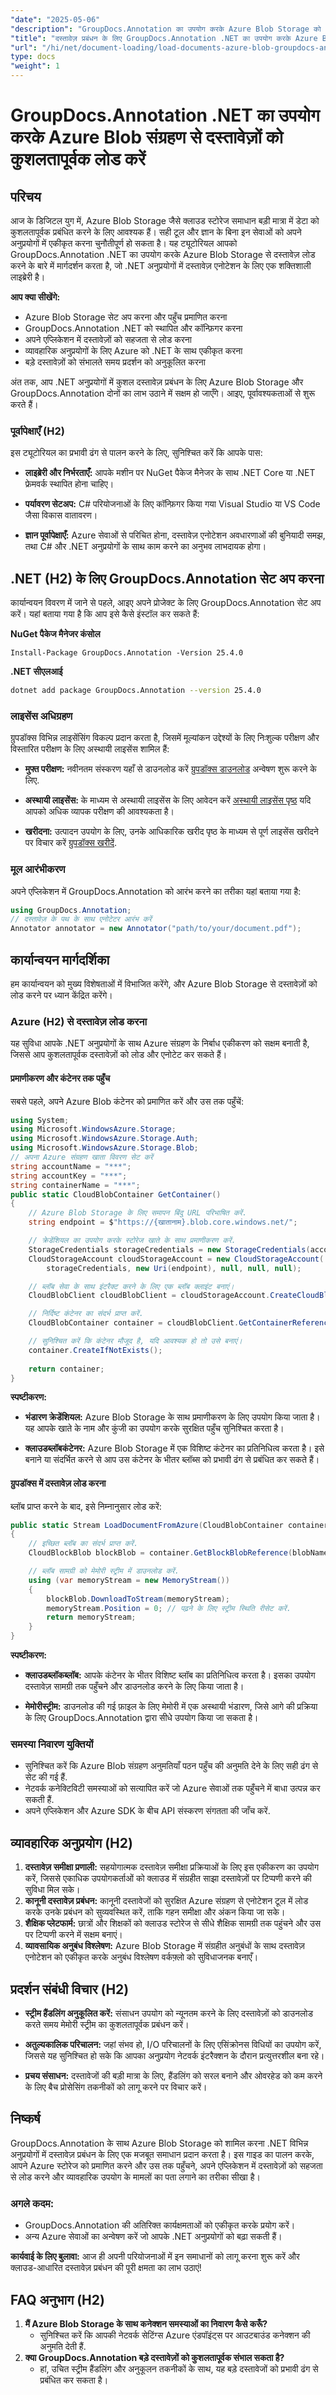 ```yaml
---
"date": "2025-05-06"
"description": "GroupDocs.Annotation का उपयोग करके Azure Blob Storage को अपने .NET अनुप्रयोगों के साथ सहजता से एकीकृत करने का तरीका जानें। दस्तावेज़ प्रबंधन और एनोटेशन क्षमताओं को बढ़ाएँ।"
"title": "दस्तावेज़ प्रबंधन के लिए GroupDocs.Annotation .NET का उपयोग करके Azure Blob संग्रहण से दस्तावेज़ों को कुशलतापूर्वक लोड करें"
"url": "/hi/net/document-loading/load-documents-azure-blob-groupdocs-annotation-dotnet/"
type: docs
"weight": 1
---
```


# GroupDocs.Annotation .NET का उपयोग करके Azure Blob संग्रहण से दस्तावेज़ों को कुशलतापूर्वक लोड करें

## परिचय
आज के डिजिटल युग में, Azure Blob Storage जैसे क्लाउड स्टोरेज समाधान बड़ी मात्रा में डेटा को कुशलतापूर्वक प्रबंधित करने के लिए आवश्यक हैं। सही टूल और ज्ञान के बिना इन सेवाओं को अपने अनुप्रयोगों में एकीकृत करना चुनौतीपूर्ण हो सकता है। यह ट्यूटोरियल आपको GroupDocs.Annotation .NET का उपयोग करके Azure Blob Storage से दस्तावेज़ लोड करने के बारे में मार्गदर्शन करता है, जो .NET अनुप्रयोगों में दस्तावेज़ एनोटेशन के लिए एक शक्तिशाली लाइब्रेरी है।

**आप क्या सीखेंगे:**
- Azure Blob Storage सेट अप करना और पहुँच प्रमाणित करना
- GroupDocs.Annotation .NET को स्थापित और कॉन्फ़िगर करना
- अपने एप्लिकेशन में दस्तावेज़ों को सहजता से लोड करना
- व्यावहारिक अनुप्रयोगों के लिए Azure को .NET के साथ एकीकृत करना
- बड़े दस्तावेज़ों को संभालते समय प्रदर्शन को अनुकूलित करना

अंत तक, आप .NET अनुप्रयोगों में कुशल दस्तावेज़ प्रबंधन के लिए Azure Blob Storage और GroupDocs.Annotation दोनों का लाभ उठाने में सक्षम हो जाएँगे। आइए, पूर्वावश्यकताओं से शुरू करते हैं।

### पूर्वापेक्षाएँ (H2)
इस ट्यूटोरियल का प्रभावी ढंग से पालन करने के लिए, सुनिश्चित करें कि आपके पास:
- **लाइब्रेरी और निर्भरताएँ:** आपके मशीन पर NuGet पैकेज मैनेजर के साथ .NET Core या .NET फ्रेमवर्क स्थापित होना चाहिए।
  
- **पर्यावरण सेटअप:** C# परियोजनाओं के लिए कॉन्फ़िगर किया गया Visual Studio या VS Code जैसा विकास वातावरण।

- **ज्ञान पूर्वापेक्षाएँ:** Azure सेवाओं से परिचित होना, दस्तावेज़ एनोटेशन अवधारणाओं की बुनियादी समझ, तथा C# और .NET अनुप्रयोगों के साथ काम करने का अनुभव लाभदायक होगा।

## .NET (H2) के लिए GroupDocs.Annotation सेट अप करना
कार्यान्वयन विवरण में जाने से पहले, आइए अपने प्रोजेक्ट के लिए GroupDocs.Annotation सेट अप करें। यहां बताया गया है कि आप इसे कैसे इंस्टॉल कर सकते हैं:

**NuGet पैकेज मैनेजर कंसोल**
```shell
Install-Package GroupDocs.Annotation -Version 25.4.0
```

**.NET सीएलआई**
```bash
dotnet add package GroupDocs.Annotation --version 25.4.0
```

### लाइसेंस अधिग्रहण
ग्रुपडॉक्स विभिन्न लाइसेंसिंग विकल्प प्रदान करता है, जिसमें मूल्यांकन उद्देश्यों के लिए निःशुल्क परीक्षण और विस्तारित परीक्षण के लिए अस्थायी लाइसेंस शामिल हैं:
- **मुफ्त परीक्षण:** नवीनतम संस्करण यहाँ से डाउनलोड करें [ग्रुपडॉक्स डाउनलोड](https://releases.groupdocs.com/annotation/net/) अन्वेषण शुरू करने के लिए.
  
- **अस्थायी लाइसेंस:** के माध्यम से अस्थायी लाइसेंस के लिए आवेदन करें [अस्थायी लाइसेंस पृष्ठ](https://purchase.groupdocs.com/temporary-license/) यदि आपको अधिक व्यापक परीक्षण की आवश्यकता है।

- **खरीदना:** उत्पादन उपयोग के लिए, उनके आधिकारिक खरीद पृष्ठ के माध्यम से पूर्ण लाइसेंस खरीदने पर विचार करें [ग्रुपडॉक्स खरीदें](https://purchase.groupdocs.com/buy).

### मूल आरंभीकरण
अपने एप्लिकेशन में GroupDocs.Annotation को आरंभ करने का तरीका यहां बताया गया है:
```csharp
using GroupDocs.Annotation;
// दस्तावेज़ के पथ के साथ एनोटेटर आरंभ करें
Annotator annotator = new Annotator("path/to/your/document.pdf");
```

## कार्यान्वयन मार्गदर्शिका
हम कार्यान्वयन को मुख्य विशेषताओं में विभाजित करेंगे, और Azure Blob Storage से दस्तावेज़ों को लोड करने पर ध्यान केंद्रित करेंगे।

### Azure (H2) से दस्तावेज़ लोड करना
यह सुविधा आपके .NET अनुप्रयोगों के साथ Azure संग्रहण के निर्बाध एकीकरण को सक्षम बनाती है, जिससे आप कुशलतापूर्वक दस्तावेज़ों को लोड और एनोटेट कर सकते हैं।

#### प्रमाणीकरण और कंटेनर तक पहुँच 
सबसे पहले, अपने Azure Blob कंटेनर को प्रमाणित करें और उस तक पहुँचें:
```csharp
using System;
using Microsoft.WindowsAzure.Storage;
using Microsoft.WindowsAzure.Storage.Auth;
using Microsoft.WindowsAzure.Storage.Blob;
// अपना Azure संग्रहण खाता विवरण सेट करें
string accountName = "***";
string accountKey = "***";
string containerName = "***";
public static CloudBlobContainer GetContainer()
{
    // Azure Blob Storage के लिए समापन बिंदु URL परिभाषित करें.
    string endpoint = $"https://{खातानाम}.blob.core.windows.net/";

    // क्रेडेंशियल का उपयोग करके स्टोरेज खाते के साथ प्रमाणीकरण करें.
    StorageCredentials storageCredentials = new StorageCredentials(accountName, accountKey);
    CloudStorageAccount cloudStorageAccount = new CloudStorageAccount(
        storageCredentials, new Uri(endpoint), null, null, null);

    // ब्लॉब सेवा के साथ इंटरैक्ट करने के लिए एक ब्लॉब क्लाइंट बनाएं।
    CloudBlobClient cloudBlobClient = cloudStorageAccount.CreateCloudBlobClient();

    // निर्दिष्ट कंटेनर का संदर्भ प्राप्त करें.
    CloudBlobContainer container = cloudBlobClient.GetContainerReference(containerName);

    // सुनिश्चित करें कि कंटेनर मौजूद है, यदि आवश्यक हो तो उसे बनाएं।
    container.CreateIfNotExists();
    
    return container;
}
```
**स्पष्टीकरण:**
- **भंडारण क्रेडेंशियल:** Azure Blob Storage के साथ प्रमाणीकरण के लिए उपयोग किया जाता है। यह आपके खाते के नाम और कुंजी का उपयोग करके सुरक्षित पहुँच सुनिश्चित करता है।

- **क्लाउडब्लॉबकंटेनर:** Azure Blob Storage में एक विशिष्ट कंटेनर का प्रतिनिधित्व करता है। इसे बनाने या संदर्भित करने से आप उस कंटेनर के भीतर ब्लॉब्स को प्रभावी ढंग से प्रबंधित कर सकते हैं।

#### ग्रुपडॉक्स में दस्तावेज़ लोड करना 
ब्लॉब प्राप्त करने के बाद, इसे निम्नानुसार लोड करें:
```csharp
public static Stream LoadDocumentFromAzure(CloudBlobContainer container, string blobName)
{
    // इच्छित ब्लॉब का संदर्भ प्राप्त करें.
    CloudBlockBlob blockBlob = container.GetBlockBlobReference(blobName);

    // ब्लॉब सामग्री को मेमोरी स्ट्रीम में डाउनलोड करें.
    using (var memoryStream = new MemoryStream())
    {
        blockBlob.DownloadToStream(memoryStream);
        memoryStream.Position = 0; // पढ़ने के लिए स्ट्रीम स्थिति रीसेट करें.
        return memoryStream;
    }
}
```
**स्पष्टीकरण:**
- **क्लाउडब्लॉकब्लॉब:** आपके कंटेनर के भीतर विशिष्ट ब्लॉब का प्रतिनिधित्व करता है। इसका उपयोग दस्तावेज़ सामग्री तक पहुँचने और डाउनलोड करने के लिए किया जाता है।

- **मेमोरीस्ट्रीम:** डाउनलोड की गई फ़ाइल के लिए मेमोरी में एक अस्थायी भंडारण, जिसे आगे की प्रक्रिया के लिए GroupDocs.Annotation द्वारा सीधे उपयोग किया जा सकता है।

### समस्या निवारण युक्तियों
- सुनिश्चित करें कि Azure Blob संग्रहण अनुमतियाँ पठन पहुँच की अनुमति देने के लिए सही ढंग से सेट की गई हैं.
- नेटवर्क कनेक्टिविटी समस्याओं को सत्यापित करें जो Azure सेवाओं तक पहुँचने में बाधा उत्पन्न कर सकती हैं.
- अपने एप्लिकेशन और Azure SDK के बीच API संस्करण संगतता की जाँच करें.

## व्यावहारिक अनुप्रयोग (H2)
1. **दस्तावेज़ समीक्षा प्रणाली:** सहयोगात्मक दस्तावेज़ समीक्षा प्रक्रियाओं के लिए इस एकीकरण का उपयोग करें, जिससे एकाधिक उपयोगकर्ताओं को क्लाउड में संग्रहीत साझा दस्तावेज़ों पर टिप्पणी करने की सुविधा मिल सके।
2. **कानूनी दस्तावेज़ प्रबंधन:** कानूनी दस्तावेजों को सुरक्षित Azure संग्रहण से एनोटेशन टूल में लोड करके उनके प्रबंधन को सुव्यवस्थित करें, ताकि गहन समीक्षा और अंकन किया जा सके।
3. **शैक्षिक प्लेटफार्म:** छात्रों और शिक्षकों को क्लाउड स्टोरेज से सीधे शैक्षिक सामग्री तक पहुंचने और उस पर टिप्पणी करने में सक्षम बनाएं।
4. **व्यावसायिक अनुबंध विश्लेषण:** Azure Blob Storage में संग्रहीत अनुबंधों के साथ दस्तावेज़ एनोटेशन को एकीकृत करके अनुबंध विश्लेषण वर्कफ़्लो को सुविधाजनक बनाएँ।

## प्रदर्शन संबंधी विचार (H2)
- **स्ट्रीम हैंडलिंग अनुकूलित करें:** संसाधन उपयोग को न्यूनतम करने के लिए दस्तावेज़ों को डाउनलोड करते समय मेमोरी स्ट्रीम का कुशलतापूर्वक प्रबंधन करें।
  
- **अतुल्यकालिक परिचालन:** जहां संभव हो, I/O परिचालनों के लिए एसिंक्रोनस विधियों का उपयोग करें, जिससे यह सुनिश्चित हो सके कि आपका अनुप्रयोग नेटवर्क इंटरैक्शन के दौरान प्रत्युत्तरशील बना रहे।

- **प्रचय संसाधन:** दस्तावेजों की बड़ी मात्रा के लिए, हैंडलिंग को सरल बनाने और ओवरहेड को कम करने के लिए बैच प्रोसेसिंग तकनीकों को लागू करने पर विचार करें।

## निष्कर्ष
GroupDocs.Annotation के साथ Azure Blob Storage को शामिल करना .NET विभिन्न अनुप्रयोगों में दस्तावेज़ प्रबंधन के लिए एक मजबूत समाधान प्रदान करता है। इस गाइड का पालन करके, आपने Azure स्टोरेज को प्रमाणित करने और उस तक पहुँचने, अपने एप्लिकेशन में दस्तावेज़ों को सहजता से लोड करने और व्यावहारिक उपयोग के मामलों का पता लगाने का तरीका सीखा है।

### अगले कदम:
- GroupDocs.Annotation की अतिरिक्त कार्यक्षमताओं को एकीकृत करके प्रयोग करें।
- अन्य Azure सेवाओं का अन्वेषण करें जो आपके .NET अनुप्रयोगों को बढ़ा सकती हैं।

**कार्यवाई के लिए बुलावा:** आज ही अपनी परियोजनाओं में इन समाधानों को लागू करना शुरू करें और क्लाउड-आधारित दस्तावेज़ प्रबंधन की पूरी क्षमता का लाभ उठाएं!

## FAQ अनुभाग (H2)
1. **मैं Azure Blob Storage के साथ कनेक्शन समस्याओं का निवारण कैसे करूँ?**
   - सुनिश्चित करें कि आपकी नेटवर्क सेटिंग्स Azure एंडपॉइंट्स पर आउटबाउंड कनेक्शन की अनुमति देती हैं.
2. **क्या GroupDocs.Annotation बड़े दस्तावेज़ों को कुशलतापूर्वक संभाल सकता है?**
   - हां, उचित स्ट्रीम हैंडलिंग और अनुकूलन तकनीकों के साथ, यह बड़े दस्तावेजों को प्रभावी ढंग से प्रबंधित कर सकता है।